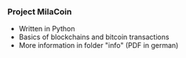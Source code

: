 ### Project MilaCoin
- Written in Python  
- Basics of blockchains and bitcoin transactions  
- More information in folder "info" (PDF in german)